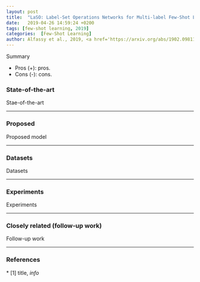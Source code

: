 ```yaml
---
layout: post
title:  "LaSO: Label-Set Operations Networks for Multi-label Few-Shot Learning"
date:   2019-04-26 14:59:24 +0200
tags: [few-shot learning, 2019]
categories:  [Few-Shot Learning]
author: Alfassy et al., 2019, <a href='https://arxiv.org/abs/1902.09811' target='_blank'>[link]</a>
---
```




<div class="summary">
Summary
<ul>
<li><span class="procons">Pros (+):</span> pros.</li>
<li><span class="procons">Cons (-):</span> cons.</li>
</ul>
</div>


<h3 class="section sota"> State-of-the-art </h3>
Stae-of-the-art

---

<h3 class="section proposed"> Proposed </h3>

Proposed model


---

<h3 class="section dataset"> Datasets </h3>

Datasets


---

<h3 class="section experiments"> Experiments </h3>

Experiments

---

<h3 class="section followup">Closely related (follow-up work)</h3>

Follow-up work

---

<h3 class="section references"> References </h3>
* <span class="citations">[1]</span> title, <i>info</i>
